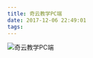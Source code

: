 ```yaml
---
title: 奇云教学PC端
date: 2017-12-06 22:49:01
tags:
---
```

![奇云教学PC端](/images/works/11奇云教学PC端辅助学校建设专属校本资源库.jpg)
